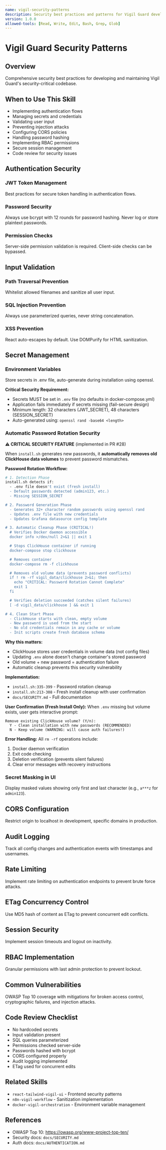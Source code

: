 ```yaml
---
name: vigil-security-patterns
description: Security best practices and patterns for Vigil Guard development. Use when implementing authentication, handling secrets, validating input, preventing injection attacks, managing CORS, or ensuring secure coding practices.
version: 1.0.0
allowed-tools: [Read, Write, Edit, Bash, Grep, Glob]
---
```


# Vigil Guard Security Patterns

## Overview
Comprehensive security best practices for developing and maintaining Vigil Guard's security-critical codebase.

## When to Use This Skill
- Implementing authentication flows
- Managing secrets and credentials
- Validating user input
- Preventing injection attacks
- Configuring CORS policies
- Handling password hashing
- Implementing RBAC permissions
- Secure session management
- Code review for security issues

## Authentication Security

### JWT Token Management
Best practices for secure token handling in authentication flows.

### Password Security
Always use bcrypt with 12 rounds for password hashing. Never log or store plaintext passwords.

### Permission Checks
Server-side permission validation is required. Client-side checks can be bypassed.

## Input Validation

### Path Traversal Prevention
Whitelist allowed filenames and sanitize all user input.

### SQL Injection Prevention
Always use parameterized queries, never string concatenation.

### XSS Prevention
React auto-escapes by default. Use DOMPurify for HTML sanitization.

## Secret Management

### Environment Variables
Store secrets in .env file, auto-generate during installation using openssl.

**Critical Security Requirement:**
- Secrets MUST be set in `.env` file (no defaults in docker-compose.yml)
- Application fails immediately if secrets missing (fail-secure design)
- Minimum length: 32 characters (JWT_SECRET), 48 characters (SESSION_SECRET)
- Auto-generated using: `openssl rand -base64 <length>`

### Automatic Password Rotation Security

**⚠️ CRITICAL SECURITY FEATURE** (implemented in PR #28)

When `install.sh` generates new passwords, it **automatically removes old ClickHouse data volumes** to prevent password mismatches.

**Password Rotation Workflow:**

```bash
# 1. Detection Phase
install.sh detects if:
  - .env file doesn't exist (fresh install)
  - Default passwords detected (admin123, etc.)
  - Missing SESSION_SECRET

# 2. Password Generation Phase
  - Generates 32+ character random passwords using openssl rand
  - Updates .env file with new credentials
  - Updates Grafana datasource config template

# 3. Automatic Cleanup Phase (CRITICAL!)
  # Verifies Docker daemon accessible
  docker info >/dev/null 2>&1 || exit 1

  # Stops ClickHouse container if running
  docker-compose stop clickhouse

  # Removes container
  docker-compose rm -f clickhouse

  # Removes old volume data (prevents password conflicts)
  if ! rm -rf vigil_data/clickhouse 2>&1; then
    echo "CRITICAL: Password Rotation Cannot Complete"
    exit 1
  fi

  # Verifies deletion succeeded (catches silent failures)
  [ -d vigil_data/clickhouse ] && exit 1

# 4. Clean Start Phase
  - ClickHouse starts with clean, empty volume
  - New password is used from the start
  - No old credentials remain in any cache or volume
  - Init scripts create fresh database schema
```

**Why this matters:**
- ClickHouse stores user credentials in volume data (not config files)
- Updating `.env` alone doesn't change container's stored password
- Old volume + new password = authentication failure
- Automatic cleanup prevents this security vulnerability

**Implementation:**
- `install.sh:335-399` - Password rotation cleanup
- `install.sh:213-308` - Fresh install cleanup with user confirmation
- `docs/SECURITY.md` - Full documentation

**User Confirmation (Fresh Install Only):**
When `.env` missing but volume exists, user gets interactive prompt:
```
Remove existing ClickHouse volume? (Y/n):
  Y - Clean installation with new passwords (RECOMMENDED)
  N - Keep volume (WARNING: will cause auth failures!)
```

**Error Handling:**
All `rm -rf` operations include:
1. Docker daemon verification
2. Exit code checking
3. Deletion verification (prevents silent failures)
4. Clear error messages with recovery instructions

### Secret Masking in UI
Display masked values showing only first and last character (e.g., `a***z` for `admin123`).

## CORS Configuration

Restrict origin to localhost in development, specific domains in production.

## Audit Logging

Track all config changes and authentication events with timestamps and usernames.

## Rate Limiting

Implement rate limiting on authentication endpoints to prevent brute force attacks.

## ETag Concurrency Control

Use MD5 hash of content as ETag to prevent concurrent edit conflicts.

## Session Security

Implement session timeouts and logout on inactivity.

## RBAC Implementation

Granular permissions with last admin protection to prevent lockout.

## Common Vulnerabilities

OWASP Top 10 coverage with mitigations for broken access control, cryptographic failures, and injection attacks.

## Code Review Checklist

- No hardcoded secrets
- Input validation present
- SQL queries parameterized
- Permissions checked server-side
- Passwords hashed with bcrypt
- CORS configured properly
- Audit logging implemented
- ETag used for concurrent edits

## Related Skills
- `react-tailwind-vigil-ui` - Frontend security patterns
- `n8n-vigil-workflow` - Sanitization implementation
- `docker-vigil-orchestration` - Environment variable management

## References
- OWASP Top 10: https://owasp.org/www-project-top-ten/
- Security docs: `docs/SECURITY.md`
- Auth docs: `docs/AUTHENTICATION.md`

